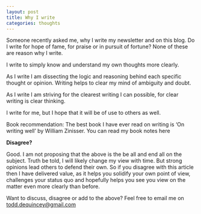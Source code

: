 ```yaml
---
layout: post
title: Why I write
categories: thoughts
---
```


Someone recently asked me, why I write my newsletter and on this blog. Do I write for hope of fame, for praise or in pursuit of fortune? None of these are reason why I write.

I write to simply know and understand my own thoughts more clearly.

As I write I am dissecting the logic and reasoning behind each specific thought or opinion. Writing helps to clear my mind of ambiguity and doubt.

As I write I am striving for the clearest writing I can possible, for clear writing is clear thinking.

I write for me, but I hope that it will be of use to others as well.

Book recommendation: The best book I have ever read on writing is ‘On writing well’ by William Zinisser. You can read my book notes here

<b>Disagree?</b>

Good. I am not proposing that the above is the be all and end all on the subject. Truth be told, I will likely change my view with time. But strong opinions lead others to defend their own. So if you disagree with this article then I have delivered value, as it helps you solidify your own point of view, challenges your status quo and hopefully helps you see you view on the matter even more clearly than before.

Want to discuss, disagree or add to the above? Feel free to email me on todd.dequincey@gmail.com